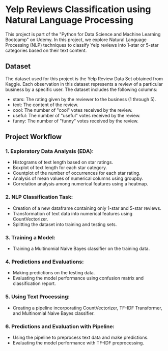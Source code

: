 # Yelp Reviews Classification using Natural Language Processing
This project is part of the "Python for Data Science and Machine Learning Bootcamp" on Udemy. In this project, we explore Natural Language Processing (NLP) techniques to classify Yelp reviews into 1-star or 5-star categories based on their text content.

## Dataset
The dataset used for this project is the Yelp Review Data Set obtained from Kaggle. Each observation in this dataset represents a review of a particular business by a specific user. The dataset includes the following columns:

* stars: The rating given by the reviewer to the business (1 through 5).
* text: The content of the review.
* cool: The number of "cool" votes received by the review.
* useful: The number of "useful" votes received by the review.
* funny: The number of "funny" votes received by the review.

## Project Workflow
### 1. Exploratory Data Analysis (EDA):

* Histograms of text length based on star ratings.
* Boxplot of text length for each star category.
* Countplot of the number of occurrences for each star rating.
* Analysis of mean values of numerical columns using groupby.
* Correlation analysis among numerical features using a heatmap.

### 2. NLP Classification Task:

* Creation of a new dataframe containing only 1-star and 5-star reviews.
* Transformation of text data into numerical features using CountVectorizer.
* Splitting the dataset into training and testing sets.

### 3. Training a Model:

* Training a Multinomial Naive Bayes classifier on the training data.

### 4. Predictions and Evaluations:

* Making predictions on the testing data.
* Evaluating the model performance using confusion matrix and classification report.

### 5. Using Text Processing:

* Creating a pipeline incorporating CountVectorizer, TF-IDF Transformer, and Multinomial Naive Bayes classifier.

### 6. Predictions and Evaluation with Pipeline:

* Using the pipeline to preprocess text data and make predictions.
* Evaluating the model performance with TF-IDF preprocessing.
